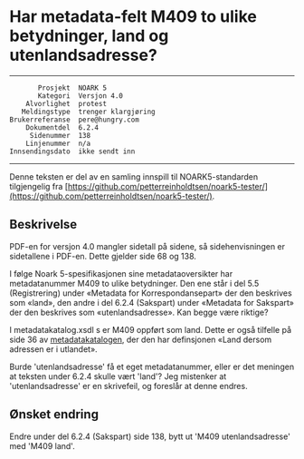 Har metadata-felt M409 to ulike betydninger, land og utenlandsadresse?
======================================================================

 ------------------  ---------------------------------
           Prosjekt  NOARK 5
           Kategori  Versjon 4.0
        Alvorlighet  protest
       Meldingstype  trenger klargjøring
    Brukerreferanse  pere@hungry.com
        Dokumentdel  6.2.4
         Sidenummer  138
        Linjenummer  n/a
    Innsendingsdato  ikke sendt inn
 ------------------  ---------------------------------

Denne teksten er del av en samling innspill til NOARK5-standarden
tilgjengelig fra [https://github.com/petterreinholdtsen/noark5-tester/](https://github.com/petterreinholdtsen/noark5-tester/).

Beskrivelse
-----------

PDF-en for versjon 4.0 mangler sidetall på sidene, så sidehenvisningen
er sidetallene i PDF-en.  Dette gjelder side 68 og 138.

I følge Noark 5-spesifikasjonen sine metadataoversikter har
metadatanummer M409 to ulike betydninger.  Den ene står i del 5.5
(Registrering) under «Metadata for Korrespondansepart» der den
beskrives som «land», den andre i del 6.2.4 (Sakspart) under «Metadata
for Sakspart» der den beskrives som «utenlandsadresse».  Kan begge
være riktige?

I metadatakatalog.xsdl s er M409 oppført som land.  Dette er også
tilfelle på side 36 av
[metadatakatalogen](http://arkivverket.no/arkivverket/content/download/20785/188326/version/1/file/pdf.pdf),
der den har definsjonen «Land dersom adressen er i utlandet».

Burde 'utenlandsadresse' få et eget metadatanummer, eller er det
meningen at teksten under 6.2.4 skulle vært 'land'?  Jeg mistenker at
'utenlandsadresse' er en skrivefeil, og foreslår at denne endres.

Ønsket endring
--------------

Endre under del 6.2.4 (Sakspart) side 138, bytt ut 'M409
utenlandsadresse' med 'M409 land'.
